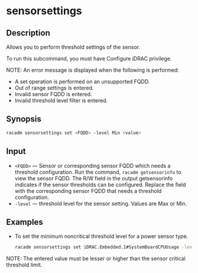 # sensorsettings

## Description

Allows you to perform threshold settings of the sensor.

To run this subcommand, you must have Configure iDRAC privilege.

NOTE: An error message is displayed when the following is performed:

- A set operation is performed on an unsupported FQDD.
- Out of range settings is entered.
- Invalid sensor FQDD is entered.
- Invalid threshold level filter is entered.

## Synopsis

```bash
racadm sensorsettings set <FQDD> -level Min <value>
```

## Input

- `<FQDD>` — Sensor or corresponding sensor FQDD which needs a threshold configuration. Run the command, `racadm getsensorinfo` to view the sensor FQDD. The R/W field in the output getsensorinfo indicates if the sensor thresholds can be configured. Replace the <FQDD> field with the corresponding sensor FQDD that needs a threshold configuration.
- `-level` — threshold level for the sensor setting. Values are Max or Min.

## Examples

- To set the minimum noncritical threshold level for a power sensor type.
  ```bash
  racadm sensorsettings set iDRAC.Embedded.1#SystemBoardCPUUsage -level Max 95
  ```

NOTE: The entered value must be lesser or higher than the sensor critical threshold limit.